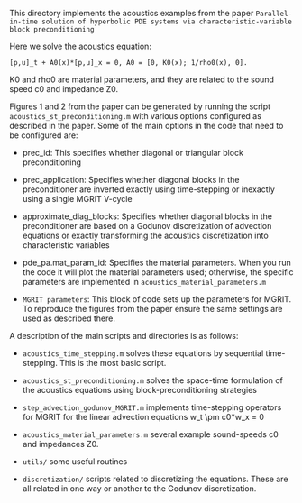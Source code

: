 This directory implements the acoustics examples from the paper `Parallel-in-time solution of hyperbolic PDE systems via characteristic-variable block preconditioning`

Here we solve the acoustics equation:   

    [p,u]_t + A0(x)*[p,u]_x = 0, A0 = [0, K0(x); 1/rho0(x), 0].
K0 and rho0 are material parameters, and they are related to the sound speed c0 and impedance Z0.
    

Figures 1 and 2 from the paper can be generated by running the script `acoustics_st_preconditioning.m` with various options configured as described in the paper. Some of the main options in the code that need to be configured are:

* prec_id: This specifies whether diagonal or triangular block preconditioning

* prec_application: Specifies whether diagonal blocks in the preconditioner are inverted exactly using time-stepping or inexactly using a single MGRIT V-cycle

* approximate_diag_blocks: Specifies whether diagonal blocks in the preconditioner are based on a Godunov discretization of advection equations or exactly transforming the acoustics discretization into characteristic variables
 
* pde_pa.mat_param_id: Specifies the material parameters. When you run the code it will plot the material parameters used; otherwise, the specific parameters are implemented in `acoustics_material_parameters.m`

* `MGRIT parameters`: This block of code sets up the parameters for MGRIT. To reproduce the figures from the paper ensure the same settings are used as described there. 


A description of the main scripts and directories is as follows:
* `acoustics_time_stepping.m` solves these equations by sequential time-stepping. This is the most basic script.

* `acoustics_st_preconditioning.m` solves the space-time formulation of the acoustics equations using block-preconditioning strategies

* `step_advection_godunov_MGRIT.m` implements time-stepping operators for MGRIT for the linear advection equations w\_t \pm c0\*w\_x = 0 

* `acoustics_material_parameters.m` several example sound-speeds c0 and impedances Z0.

* `utils/` some useful routines

* `discretization/` scripts related to discretizing the equations. These are all related in one way or another to the Godunov discretization.
